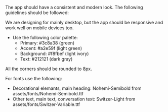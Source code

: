 The app should have a consistent and modern look. The following guidelines should be followed:

We are designing for mainly desktop, but the app should be responsive and work well on mobile devices too.

- Use the following color palette: 
  - Primary: #3c8a38 (green)
  - Accent: #a2e59f (light green)
  - Background: #f8fbef (light ivory)
  - Text: #212121 (dark gray)

All the corners should be rounded to 8px.

For fonts use the following:
- Decorational elemants, main heading: Nohemi-Semibold from assets/fonts/Nohemi-Semibold.ttf
- Other text, main text, conversation text: Switzer-Light from assets/fonts/Switzer-Variable.ttf
